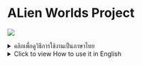 # ALien Worlds Project

![](https://alien-master.com/img/256x256.png)

<details>
<summary>คลิกเพื่อดูวิธีการใช้งานเป็นภาษาไทย</summary>

## ขั้นตอนการสมัครสมาชิก
1. ลงทะเบียนเป็นสมาชิกที่ [https://alien-master.com](https://alien-master.com)
2. หากระบบขอรหัส OTP จะส่งไปยังอีเมลที่คุณใช้สำหรับการลงทะเบียน (หากคุณไม่ได้รับอีเมล โปรดตรวจสอบในโฟลเดอร์สแปมของคุณ)

## ขั้นตอนการดาวน์โหลดโปรแกรม
1. เข้าไปที่ GitHub > [Releases](https://github.com/Kittipob-K/alien-worlds-project/releases)
2. เลือกเวอร์ชันล่าสุดและดาวน์โหลดไฟล์โปรแกรมตามระบบปฏิบัติการของคุณ

...

| ระบบปฏิบัติการ | ไฟล์ |
| ------------ | ------------ |
| Windows 10/11 64 bit | .exe |
| MacOS | .dmg |
| Linux 64 bit | .AppImage |

...

## ขั้นตอนการเปิดใช้งานและลงทะเบียนโปรแกรม
1. เข้าสู่ระบบโปรแกรมด้วยบัญชีที่คุณลงทะเบียน
2. คัดลอกหมายเลขฮาร์ดแวร์ (Hardware ID) (พบใน Control Panel) และนำไปลงทะเบียนที่ [https://alien-master.com](https://alien-master.com)
3. เมื่อการลงทะเบียนสำเร็จ จำนวนเครดิตที่คุณมีจะปรากฏ
4. คุณสามารถเพิ่มบัญชี Wax เพิ่มเติมได้ (ไฟล์ .xlsx [https://shorturl.asia/UREm7](https://shorturl.asia/UREm7))

## ค่าบริการและการเติมเครดิต
- การเติมเครดิตสำหรับการใช้บริการสามารถทำได้ผ่านทาง 2 ช่องทาง:
   1. ผ่านระบบบล็อกเชน wax
   2. ผ่านรหัส QR โดยใช้ PromptPay (ระบบชำระเงินผ่านมือถือในประเทศไทย)
- ค่าบริการเป็น 10% ของยอดรายได้จากการขุด TLM ที่ได้รับในแต่ละธุรกรรม ระบบจะหักค่านี้ออกจากจำนวนเครดิตที่มีอยู่ในระบบ

</details>

<details>
<summary>Click to view How to use it in English</summary>

## Membership Registration Steps
1. Register as a member at [https://alien-master.com](https://alien-master.com).
2. If the system requests an OTP, it will be sent to the email address you used for registration. If you don't receive the email, please check your spam folder.

## Program Download Steps
1. Visit GitHub > [Releases](https://github.com/Kittipob-K/alien-worlds-project/releases).
2. Select the latest version and download the program file based on your operating system.

...

| Operating System | File |
| ------------ | ------------ |
| Windows 10/11 64 bit | .exe |
| MacOS | .dmg |
| Linux 64 bit | .AppImage |

...

## Program Activation and Registration Steps
1. Log into the program using your registered account.
2. Copy the Hardware ID (found in the Control Panel) and use it for registration at [https://alien-master.com](https://alien-master.com).
3. After completing the registration, the amount of credits you have will be displayed.
4. You can add additional Wax accounts (file .xlsx [https://shorturl.asia/UREm7](https://shorturl.asia/UREm7)).

## Service Fees and Credit Top-Up
- Top-up of credits for service usage can be done through 2 channels:
   1. Via the wax blockchain system
   2. Via the QR code using PromptPay (a mobile payment system in Thailand)
- The service fee is 10% of the TLM mining proceeds received in each transaction. The system deducts this fee from the available credit amount.

</details>
